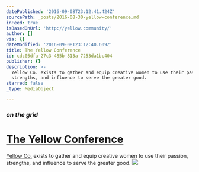 ```yaml
---
datePublished: '2016-09-08T23:12:41.424Z'
sourcePath: _posts/2016-08-30-yellow-conference.md
inFeed: true
isBasedOnUrl: 'http://yellow.community/'
author: []
via: {}
dateModified: '2016-09-08T23:12:40.609Z'
title: The Yellow Conference
id: cdc05dfa-27c3-485b-813a-7253da1bc404
publisher: {}
description: >-
  Yellow Co. exists to gather and equip creative women to use their passion,
  strengths, and influence to serve the greater good.
starred: false
_type: MediaObject

---
```

### _on the grid_

# [The Yellow Conference][0]

[Yellow Co.][1] exists to gather and equip creative women to use their passion, strengths, and influence to serve the greater good.
![](https://the-grid-user-content.s3-us-west-2.amazonaws.com/83358f6a-2e79-4338-8b6f-0cd040c593d8.png)

[0]: http://yellow.community/ "The Yellow Conference"
[1]: http://yellow.community/